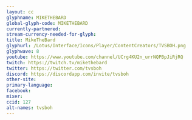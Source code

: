 ```yaml
---
layout: cc
glyphname: MIKETHEBARD
global-glyph-code: MIKETHEBARD
currently-partnered:
stream-currency-needed-for-glyph:
title: MikeTheBard
glyphurl: /Lotus/Interface/Icons/Player/ContentCreators/TVSBOH.png
glyphwave: 8
youtube: https://www.youtube.com/channel/UCrg4KU2n_urrNQPBpJiRjRQ
twitch: https://twitch.tv/mikethebard
twitter: https://twitter.com/tvsboh
discord: https://discordapp.com/invite/tvsboh
other-site:
primary-language:
facebook:
mixer:
ccid: 127
alt-names: tvsboh
---
```

